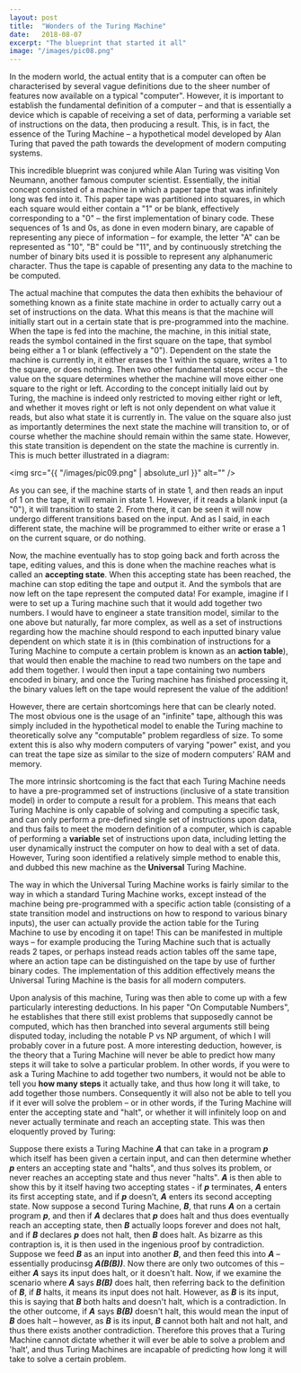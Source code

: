 ```yaml
---
layout: post
title:  "Wonders of the Turing Machine"
date:   2018-08-07
excerpt: "The blueprint that started it all"
image: "/images/pic08.png"
---
```


In the modern world, the actual entity that is a computer can often be characterised by several vague definitions due to the sheer number of features now available on a typical "computer". However, it is important to establish the fundamental definition of a computer – and that is essentially a device which is capable of receiving a set of data, performing a variable set of instructions on the data, then producing a result. This, is in fact, the essence of the Turing Machine – a hypothetical model developed by Alan Turing that paved the path towards the development of modern computing systems. 

This incredible blueprint was conjured while Alan Turing was visiting Von Neumann, another famous computer scientist. Essentially, the initial concept consisted of a machine in which a paper tape that was infinitely long was fed into it. This paper tape was partitioned into squares, in which each square would either contain a "1" or be blank, effectively corresponding to a "0" – the first implementation of binary code. These sequences of 1s and 0s, as done in even modern binary, are capable of representing any piece of information – for example, the letter "A" can be represented as "10", "B" could be "11", and by continuously stretching the number of binary bits used it is possible to represent any alphanumeric character. Thus the tape is capable of presenting any data to the machine to be computed. 

The actual machine that computes the data then exhibits the behaviour of something known as a finite state machine in order to actually carry out a set of instructions on the data. What this means is that the machine will initially start out in a certain state that is pre-programmed into the machine. When the tape is fed into the machine, the machine, in this initial state, reads the symbol contained in the first square on the tape, that symbol being either a 1 or blank (effectively a "0"). Dependent on the state the machine is currently in, it either erases the 1 within the square, writes a 1 to the square, or does nothing. Then two other fundamental steps occur – the value on the square determines whether the machine will move either one square to the right or left. According to the concept initially laid out by Turing, the machine is indeed only restricted to moving either right or left, and whether it moves right or left is not only dependent on what value it reads, but also what state it is currently in. The value on the square also just as importantly determines the next state the machine will transition to, or of course whether the machine should remain within the same state. However, this state transition is dependent on the state the machine is currently in. This is much better illustrated in a diagram:

<span class="image center"><img src="{{ "/images/pic09.png" | absolute_url }}" alt="" /></span>

As you can see, if the machine starts of in state 1, and then reads an input of 1 on the tape, it will remain in state 1. However, if it reads a blank input (a "0"), it will transition to state 2. From there, it can be seen it will now undergo different transitions based on the input. And as I said, in each different state, the machine will be programmed to either write or erase a 1 on the current square, or do nothing. 

Now, the machine eventually has to stop going back and forth across the tape, editing values, and this is done when the machine reaches what is called an **accepting state**. When this accepting state has been reached, the machine can stop editing the tape and output it. And the symbols that are now left on the tape represent the computed data! For example, imagine if I were to set up a Turing machine such that it would add together two numbers. I would have to engineer a state transition model, similar to the one above but naturally, far more complex, as well as a set of instructions regarding how the machine should respond to each inputted binary value dependent on which state it is in (this combination of instructions for a Turing Machine to compute a certain problem is known as an **action table**), that would then enable the machine to read two numbers on the tape and add them together. I would then input a tape containing two numbers encoded in binary, and once the Turing machine has finished processing it, the binary values left on the tape would represent the value of the addition!

However, there are certain shortcomings here that can be clearly noted. The most obvious one is the usage of an "infinite" tape, although this was simply included in the hypothetical model to enable the Turing machine to theoretically solve any "computable" problem regardless of size. To some extent this is also why modern computers of varying "power" exist, and you can treat the tape size as similar to the size of modern computers' RAM and memory. 

The more intrinsic shortcoming is the fact that each Turing Machine needs to have a pre-programmed set of instructions (inclusive of a state transition model) in order to compute a result for a problem. This means that each Turing Machine is only capable of solving and computing a specific task, and can only perform a pre-defined single set of instructions upon data, and thus fails to meet the modern definition of a computer, which is capable of performing a **variable** set of instructions upon data, including letting the user dynamically instruct the computer on how to deal with a set of data. However, Turing soon identified a relatively simple method to enable this, and dubbed this new machine as the **Universal** Turing Machine. 

The way in which the Universal Turing Machine works is fairly similar to the way in which a standard Turing Machine works, except instead of the machine being pre-programmed with a specific action table (consisting of a state transition model and instructions on how to respond to various binary inputs), the user can actually provide the action table for the Turing Machine to use by encoding it on tape! This can be manifested in multiple ways – for example producing the Turing Machine such that is actually reads 2 tapes, or perhaps instead reads action tables off the same tape, where an action tape can be distinguished on the tape by use of further binary codes. The implementation of this addition effectively means the Universal Turing Machine is the basis for all modern computers.

Upon analysis of this machine, Turing was then able to come up with a few particularly interesting deductions. In his paper "On Computable Numbers", he establishes that there still exist problems that supposedly cannot be computed, which has then branched into several arguments still being disputed today, including the notable P vs NP argument, of which I will probably cover in a future post. A more interesting deduction, however, is the theory that a Turing Machine will never be able to predict how many steps it will take to solve a particular problem. In other words, if you were to ask a Turing Machine to add together two numbers, it would not be able to tell you **how many steps** it actually take, and thus how long it will take, to add together those numbers. Consequently it will also not be able to tell you if it ever will solve the problem – or in other words, if the Turing Machine will enter the accepting state and "halt", or whether it will infinitely loop on and never actually terminate and reach an accepting state. This was then eloquently proved by Turing:

Suppose there exists a Turing Machine ***A*** that can take in a program ***p*** which itself has been given a certain input, and can then determine whether ***p*** enters an accepting state and "halts", and thus solves its problem, or never reaches an accepting state and thus never "halts". ***A*** is then able to show this by it itself having two accepting states - if ***p*** terminates, ***A*** enters its first accepting state, and if  ***p*** doesn’t, ***A*** enters its second accepting state. Now suppose a second Turing Machine, ***B***, that runs ***A*** on a certain program ***p***, and then if ***A*** declares that ***p*** does halt and thus does eventually reach an accepting state, then ***B*** actually loops forever and does not halt, and if ***B*** declares ***p*** does not halt, then ***B*** does halt. As bizarre as this contraption is, it is then used in the ingenious proof by contradiction. Suppose we feed ***B*** as an input into another ***B***, and then feed this into ***A*** – essentially producinsg ***A(B(B))***. Now there are only two outcomes of this – either ***A*** says its input does halt, or it doesn't halt. Now, if we examine the scenario where ***A*** says ***B(B)*** does halt, then referring back to the definition of ***B***, if ***B*** halts, it means its input does not halt. However, as ***B*** is its input, this is saying that ***B*** both halts and doesn't halt, which is a contradiction. In the other outcome, if ***A*** says ***B(B)*** doesn't halt, this would mean the input of ***B*** does halt – however, as ***B*** is its input, ***B*** cannot both halt and not halt, and thus there exists another contradiction. Therefore this proves that a Turing Machine cannot dictate whether it will ever be able to solve a problem and 'halt', and thus Turing Machines are incapable of predicting how long it will take to solve a certain problem.
